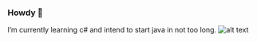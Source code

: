### Howdy 🫡
I’m currently learning c# and intend to start java in not too long.
![alt text](https://www.pngguru.in/storage/uploads/images/Twitter%20x%20logo%20png%20free%20download_1690392476_1358447790.webp)
<!--
**UlisesDeveloper/UlisesDeveloper** is a ✨ _special_ ✨ repository because its `README.md` (this file) appears on your GitHub profile.

Here are some ideas to get you started:

- 🔭 I’m currently working on ...
- 🌱 I’m currently learning ...
- 👯 I’m looking to collaborate on ...
- 🤔 I’m looking for help with ...
- 💬 Ask me about ...
- 📫 How to reach me: ...
- 😄 Pronouns: ...
- ⚡ Fun fact: ...
-->
